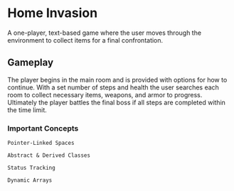 # Home Invasion

A one-player, text-based game where the user moves through the environment to collect items for a final confrontation.

## Gameplay

The player begins in the main room and is provided with options for how to continue. With a set number of steps and health the user searches each room to collect necessary items, weapons, and armor to progress. Ultimately the player battles the final boss if all steps are completed within the time limit.

### Important Concepts

```
Pointer-Linked Spaces
```

```
Abstract & Derived Classes
```

```
Status Tracking
```

```
Dynamic Arrays
```
